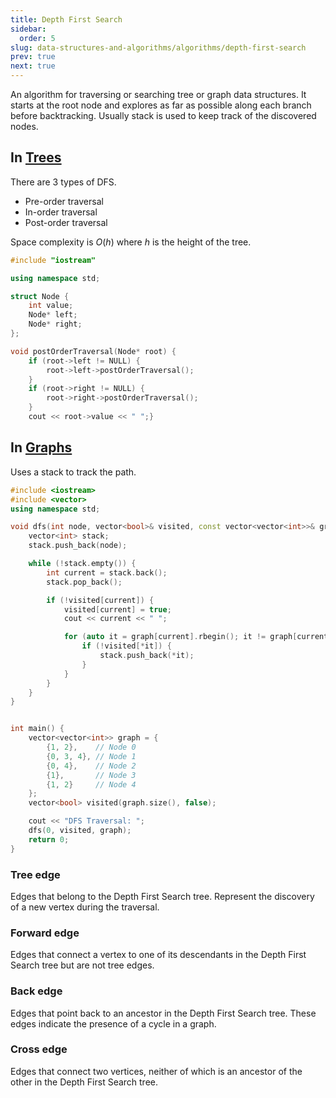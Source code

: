 ```yaml
---
title: Depth First Search
sidebar:
  order: 5
slug: data-structures-and-algorithms/algorithms/depth-first-search
prev: true
next: true
---
```



An algorithm for traversing or searching tree or graph data structures. It starts at the root node and explores as far as possible along each branch before backtracking. Usually stack is used to keep track of the discovered nodes.

## In [Trees](/data-structures-and-algorithms/data-structures/tree)

There are 3 types of DFS.
- Pre-order traversal
- In-order traversal
- Post-order traversal

Space complexity is $O(h)$ where $h$ is the height of the tree.

```cpp
#include "iostream"

using namespace std;

struct Node {
    int value;
    Node* left;
    Node* right;
};

void postOrderTraversal(Node* root) {
    if (root->left != NULL) {
        root->left->postOrderTraversal();
    }
    if (root->right != NULL) {
        root->right->postOrderTraversal();
    }
    cout << root->value << " ";}
```

## In [Graphs](/data-structures-and-algorithms/data-structures/graph)

Uses a stack to track the path.

```cpp
#include <iostream>
#include <vector>
using namespace std;

void dfs(int node, vector<bool>& visited, const vector<vector<int>>& graph) {
    vector<int> stack;
    stack.push_back(node);

    while (!stack.empty()) {
        int current = stack.back();
        stack.pop_back();

        if (!visited[current]) {
            visited[current] = true;
            cout << current << " ";

            for (auto it = graph[current].rbegin(); it != graph[current].rend(); ++it) {
                if (!visited[*it]) {
                    stack.push_back(*it);
                }
            }
        }
    }
}


int main() {
    vector<vector<int>> graph = {
        {1, 2},    // Node 0
        {0, 3, 4}, // Node 1
        {0, 4},    // Node 2
        {1},       // Node 3
        {1, 2}     // Node 4
    };
    vector<bool> visited(graph.size(), false);

    cout << "DFS Traversal: ";
    dfs(0, visited, graph);
    return 0;
}
```

### Tree edge

Edges that belong to the Depth First Search tree. Represent the discovery of a new vertex during the traversal.

### Forward edge

Edges that connect a vertex to one of its descendants in the Depth First Search tree but are not tree edges.

### Back edge

Edges that point back to an ancestor in the Depth First Search tree. These edges indicate the presence of a cycle in a graph.

### Cross edge

Edges that connect two vertices, neither of which is an ancestor of the other in the Depth First Search tree.

